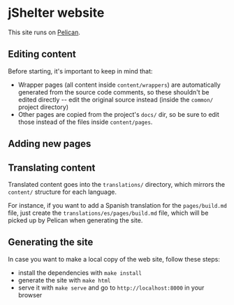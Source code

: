 # jShelter website

This site runs on [Pelican](https://getpelican.com).

## Editing content

Before starting, it's important to keep in mind that:

- Wrapper pages (all content inside `content/wrappers`) are automatically
  generated from the source code comments, so these shouldn't be edited
  directly -- edit the original source instead (inside the `common/`
  project directory)
- Other pages are copied from the project's `docs/` dir, so be sure to edit
  those instead of the files inside `content/pages`.

## Adding new pages

## Translating content

Translated content goes into the `translations/` directory, which mirrors
the `content/` structure for each language.

For instance, if you want to add a Spanish translation for the `pages/build.md`
file, just create the `translations/es/pages/build.md` file, which will be
picked up by Pelican when generating the site.

## Generating the site

In case you want to make a local copy of the web site, follow these steps:

- install the dependencies with `make install`
- generate the site with `make html`
- serve it with `make serve` and go to `http://localhost:8000` in your browser
